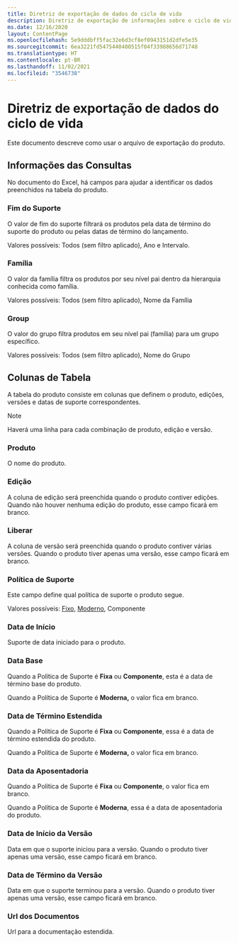 ```yaml
---
title: Diretriz de exportação de dados do ciclo de vida
description: Diretriz de exportação de informações sobre o ciclo de vida do produto
ms.date: 12/16/2020
layout: ContentPage
ms.openlocfilehash: 5e9dddbff5fac32e6d3cf8ef0943151d2dfe5e35
ms.sourcegitcommit: 6ea3221fd5475440480515f04f33988656d71748
ms.translationtype: HT
ms.contentlocale: pt-BR
ms.lasthandoff: 11/02/2021
ms.locfileid: "3546738"
---
```

# <a name="lifecycle-data-export-guidance"></a>Diretriz de exportação de dados do ciclo de vida
Este documento descreve como usar o arquivo de exportação do produto.

## <a name="query-information"></a>Informações das Consultas
No documento do Excel, há campos para ajudar a identificar os dados preenchidos na tabela do produto.

### <a name="end-of-support"></a>Fim do Suporte
O valor de fim do suporte filtrará os produtos pela data de término do suporte do produto ou pelas datas de término do lançamento.

Valores possíveis: Todos (sem filtro aplicado), Ano e Intervalo.

### <a name="family"></a>Família
O valor da família filtra os produtos por seu nível pai dentro da hierarquia conhecida como família.

Valores possíveis: Todos (sem filtro aplicado), Nome da Família

### <a name="group"></a>Group
O valor do grupo filtra produtos em seu nível pai (família) para um grupo específico.

Valores possíveis: Todos (sem filtro aplicado), Nome do Grupo

## <a name="table-columns"></a>Colunas de Tabela
A tabela do produto consiste em colunas que definem o produto, edições, versões e datas de suporte correspondentes.

> [!NOTE]
> Haverá uma linha para cada combinação de produto, edição e versão.

### <a name="product"></a>Produto
O nome do produto.

### <a name="edition"></a>Edição
A coluna de edição será preenchida quando o produto contiver edições. Quando não houver nenhuma edição do produto, esse campo ficará em branco.

### <a name="release"></a>Liberar
A coluna de versão será preenchida quando o produto contiver várias versões.
Quando o produto tiver apenas uma versão, esse campo ficará em branco.

### <a name="support-policy"></a>Política de Suporte
Este campo define qual política de suporte o produto segue.

Valores possíveis: [Fixo,](/lifecycle/policies/fixed) [Moderno](/lifecycle/policies/modern), Componente

### <a name="start-date"></a>Data de Início
Suporte de data iniciado para o produto.

### <a name="mainstream-date"></a>Data Base
Quando a Política de Suporte é **Fixa** ou **Componente**, esta é a data de término base do produto.
  
Quando a Política de Suporte é **Moderna,** o valor fica em branco.

### <a name="extended-end-date"></a>Data de Término Estendida
Quando a Política de Suporte é **Fixa** ou **Componente**, essa é a data de término estendida do produto.

Quando a Política de Suporte é **Moderna,** o valor fica em branco.

### <a name="retirement-date"></a>Data da Aposentadoria
Quando a Política de Suporte é **Fixa** ou **Componente**, o valor fica em branco.

Quando a Política de Suporte é **Moderna**, essa é a data de aposentadoria do produto.

### <a name="release-start-date"></a>Data de Início da Versão
Data em que o suporte iniciou para a versão. Quando o produto tiver apenas uma versão, esse campo ficará em branco.
 
### <a name="release-end-date"></a>Data de Término da Versão
Data em que o suporte terminou para a versão.
Quando o produto tiver apenas uma versão, esse campo ficará em branco.

### <a name="docs-url"></a>Url dos Documentos
Url para a documentação estendida.
